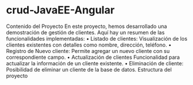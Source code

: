 # crud-JavaEE-Angular
Contenido del Proyecto
En este proyecto, hemos desarrollado una demostración de gestión de clientes. Aquí hay un resumen de las funcionalidades implementadas:
•	Listado de clientes: Visualización de los clientes existentes con detalles como nombre, dirección, teléfono.
•	Registro de Nuevo cliente: Permite agregar un nuevo cliente con su correspondiente campo.
•	Actualización de clientes Funcionalidad para actualizar la información de un cliente existente.
•	Eliminación de cliente: Posibilidad de eliminar un cliente de la base de datos.
Estructura del proyecto

